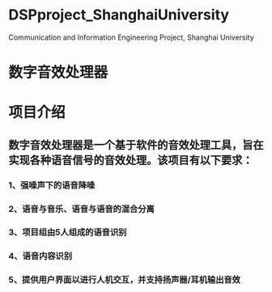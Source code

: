 # DSPproject_ShanghaiUniversity
 Communication and Information Engineering Project, Shanghai University
 # 数字音效处理器
 # 项目介绍
 ## 数字音效处理器是一个基于软件的音效处理工具，旨在实现各种语音信号的音效处理。该项目有以下要求：
 ### 1、强噪声下的语音降噪
 ### 2、语音与音乐、语音与语音的混合分离
 ### 3、项目组由5人组成的语音识别
 ### 4、语音内容识别
 ### 5、提供用户界面以进行人机交互，并支持扬声器/耳机输出音效
 
